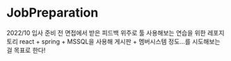 # JobPreparation
2022/10 입사 준비 전 면접에서 받은 피드백 위주로 툴 사용해보는 연습을 위한 레포지토리
react + spring + MSSQL을 사용해 게시판 + 멤버시스템 정도...를 시도해보는 걸 목표로 한다!
